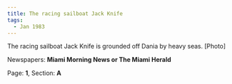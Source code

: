 ```yaml
---  
title: The racing sailboat Jack Knife  
tags:  
  - Jan 1983  
---  
```

  
The racing sailboat Jack Knife is grounded off Dania by heavy seas. [Photo]  
  
Newspapers: **Miami Morning News or The Miami Herald**  
  
Page: **1**, Section: **A** 
